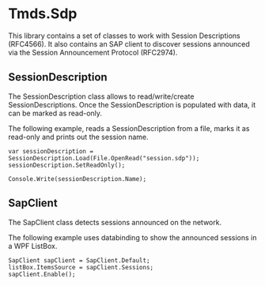 Tmds.Sdp
========

This library contains a set of classes to work with Session Descriptions (RFC4566). It also contains an SAP client to discover sessions announced via the Session Announcement Protocol (RFC2974).

SessionDescription
------------------

The SessionDescription class allows to read/write/create SessionDescriptions. Once the SessionDescription is populated with data, it can be marked as read-only.

The following example, reads a SessionDescription from a file, marks it as read-only and prints out the session name.

    var sessionDescription = SessionDescription.Load(File.OpenRead("session.sdp"));
    sessionDescription.SetReadOnly();
          
    Console.Write(sessionDescription.Name);

SapClient
---------

The SapClient class detects sessions announced on the network.

The following example uses databinding to show the announced sessions in a WPF ListBox.

    SapClient sapClient = SapClient.Default;
    listBox.ItemsSource = sapClient.Sessions;
    sapClient.Enable();
